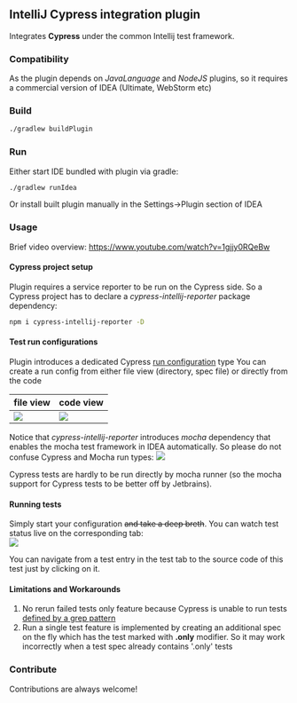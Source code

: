 ## IntelliJ Cypress integration plugin
Integrates <b>Cypress</b> under the common Intellij test framework.
### Compatibility
As the plugin depends on *JavaLanguage* and *NodeJS* plugins, so it requires a commercial version of IDEA (Ultimate, WebStorm etc) 
### Build
```bash
./gradlew buildPlugin
````
### Run
Either start IDE bundled with plugin via gradle:
```bash
./gradlew runIdea
```                                             
Or install built plugin manually in the Settings->Plugin section of IDEA
### Usage
Brief video overview: https://www.youtube.com/watch?v=1gjjy0RQeBw 
#### Cypress project setup
Plugin requires a service reporter to be run on the Cypress side. So a Cypress project has to declare a *cypress-intellij-reporter* package dependency:
```bash
npm i cypress-intellij-reporter -D
````                              
#### Test run configurations
Plugin introduces a dedicated Cypress [run configuration](https://www.jetbrains.com/help/idea/run-debug-configuration.html) type
You can create a run config from either file view (directory, spec file) or directly from the code

file view | code view 
------------ | -------------
![](../media/createFromDir.png?raw=true) | ![](../media/createFromSrc.png?raw=true)

Notice that *cypress-intellij-reporter* introduces *mocha* dependency that enables the mocha test framework in IDEA automatically. So please do not confuse Cypress and Mocha run types: ![](../media/confuseMocha.png?raw=true)

Cypress tests are hardly to be run directly by mocha runner (so the mocha support for Cypress tests to be better off by Jetbrains).  

#### Running tests
Simply start your configuration ~~and take a deep breth~~. You can watch test status live on the corresponding tab:   
![](../media/run.png?raw=true)

You can navigate from a test entry in the test tab to the source code of this test just by clicking on it.

#### Limitations and Workarounds
1. No rerun failed tests only feature because Cypress is unable to run tests [defined by a grep pattern](https://github.com/cypress-io/cypress/issues/1865)
2. Run a single test feature is implemented by creating an additional spec on the fly which has the test marked with **.only** modifier. So it may work incorrectly when a test spec already contains '.only' tests    
  
### Contribute

Contributions are always welcome!



